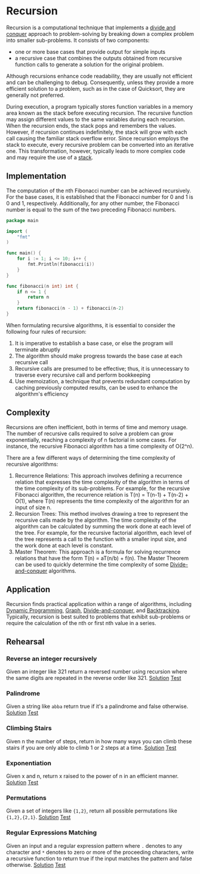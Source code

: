 # Recursion

Recursion is a computational technique that implements a [divide and conquer](../dnc) approach to problem-solving by breaking down a complex problem into smaller sub-problems. It consists of two components:
* one or more base cases that provide output for simple inputs
* a recursive case that combines the outputs obtained from recursive function calls to generate a solution for the original problem.

Although recursions enhance code readability, they are usually not efficient and can be challenging to debug. Consequently, unless they provide a more efficient solution to a problem, such as in the case of Quicksort, they are generally not preferred.

During execution, a program typically stores function variables in a memory area known as the stack before executing recursion. The recursive function may assign different values to the same variables during each recursion. When the recursion ends, the stack pops and remembers the values. However, if recursion continues indefinitely, the stack will grow with each call causing the familiar stack overflow error. Since recursion employs the stack to execute, every recursive problem can be converted into an iterative one. This transformation, however, typically leads to more complex code and may require the use of a [stack](../stack).

## Implementation

The computation of the nth Fibonacci number can be achieved recursively. For the base cases, it is established that the Fibonacci number for 0 and 1 is 0 and 1, respectively. Additionally, for any other number, the Fibonacci number is equal to the sum of the two preceding Fibonacci numbers.

```Go
package main

import (
	"fmt"
)

func main() {
	for i := 1; i <= 10; i++ {
		fmt.Println(fibonacci(i))
	}
}

func fibonacci(n int) int {
	if n <= 1 {
		return n
	}
	return fibonacci(n - 1) + fibonacci(n-2)
}
```

When formulating recursive algorithms, it is essential to consider the following four rules of recursion:

1. It is imperative to establish a base case, or else the program will terminate abruptly
2. The algorithm should make progress towards the base case at each recursive call
3. Recursive calls are presumed to be effective; thus, it is unnecessary to traverse every recursive call and perform bookkeeping
4. Use memoization, a technique that prevents redundant computation by caching previously computed results, can be used to enhance the algorithm's efficiency

## Complexity

Recursions are often inefficient, both in terms of time and memory usage. The number of recursive calls required to solve a problem can grow exponentially, reaching a complexity of n factorial in some cases. For instance, the recursive Fibonacci algorithm has a time complexity of O(2^n).

There are a few different ways of determining the time complexity of recursive algorithms:

1. Recurrence Relations: This approach involves defining a recurrence relation that expresses the time complexity of the algorithm in terms of the time complexity of its sub-problems. For example, for the recursive Fibonacci algorithm, the recurrence relation is T(n) = T(n-1) + T(n-2) + O(1), where T(n) represents the time complexity of the algorithm for an input of size n.
2. Recursion Trees: This method involves drawing a tree to represent the recursive calls made by the algorithm. The time complexity of the algorithm can be calculated by summing the work done at each level of the tree. For example, for the recursive factorial algorithm, each level of the tree represents a call to the function with a smaller input size, and the work done at each level is constant.
3. Master Theorem: This approach is a formula for solving recurrence relations that have the form T(n) = aT(n/b) + f(n). The Master Theorem can be used to quickly determine the time complexity of some [Divide-and-conquer](../dnd) algorithms.

## Application

Recursion finds practical application within a range of algorithms, including [Dynamic Programming](../dp), [Graph](../graph), [Divide-and-conquer](../dnd), and [Backtracking](../backtracking). Typically, recursion is best suited to problems that exhibit sub-problems or require the calculation of the nth or first nth value in a series.

## Rehearsal

### Reverse an integer recursively

Given an integer like 321 return a reversed number using recursion where the same digits are repeated in the reverse order like 321. [Solution](reverse_number.go) [Test](reverse_number_test.go)

### Palindrome

Given a string like `abba` return true if it's a palindrome and false otherwise. [Solution](is_palindrome.go) [Test](is_palindrome_test.go)

### Climbing Stairs
 
Given n the number of steps, return in how many ways you can climb these stairs if you are only able to climb 1 or 2 steps at a time. [Solution](climbing_stairs.go) [Test](climbing_stairs_test.go)

### Exponentiation

Given x and n, return x raised to the power of n in an efficient manner. [Solution](exponentiation.go) [Test](exponentiation_test.go)

### Permutations

Given a set of integers like `{1,2}`, return all possible permutations like `{1,2},{2,1}`.  [Solution](permutations.go) [Test](permutations_test.go)

### Regular Expressions Matching

Given an input and a regular expression pattern where `.` denotes to any character and `*` denotes to zero or more of the proceeding characters, write a recursive function to return true if the input matches the pattern and false otherwise. [Solution](regular_expressions.go) [Test](regular_expressions_test.go)
